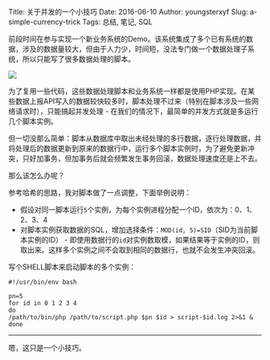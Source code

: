 Title: 关于并发的一个小技巧
Date: 2016-06-10
Author: youngsterxyf
Slug: a-simple-currency-trick
Tags: 总结, 笔记, SQL

前段时间在参与实现一个新业务系统的Demo。该系统集成了多个已有系统的数据，涉及的数据量较大，但由于人力少，时间短，没法专门做一个数据处理子系统，所以只能写了很多数据处理的脚本。

![](https://raw.githubusercontent.com/youngsterxyf/youngsterxyf.github.com/master/assets/uploads/pics/a-simple-currency-trick.png)

为了复用一些代码，这些数据处理脚本和业务系统一样都是使用PHP实现。在某些数据上报API写入的数据较快较多时，脚本处理不过来（特别在脚本涉及一些网络请求时），只能搞起并发处理 - 在我们的情况下，最简单的并发方式就是多运行几个脚本实例。

但一切没那么简单：脚本从数据库中取出未经处理的多行数据，逐行处理数据，并将处理后的数据更新到原来的数据行中，运行多个脚本实例时，为了避免更新冲突，只好加事务，但加事务后就会频繁发生事务回滚，数据处理速度还是上不去。

那么该怎么办呢？

参考哈希的思路，我对脚本做了一点调整，下面举例说明：

- 假设对同一脚本运行`5`个实例，为每个实例进程分配一个ID，依次为：0、1、2、3、4
- 对脚本实例获取数据的SQL，增加选择条件：`MOD(id, 5)=SID`（SID为当前脚本实例的ID） - 即使用数据行的`id`对实例数取模，如果结果等于实例的ID，则取出来。这样多个实例之间不会取到相同的数据行，也就不会发生冲突回滚。

写个SHELL脚本来启动脚本的多个实例：

```shell
#!/usr/bin/env bash

pn=5
for id in 0 1 2 3 4
do
/path/to/bin/php /path/to/script.php $pn $id > script-$id.log 2>&1 &
done
```

------

嗯，这只是一个小技巧。

